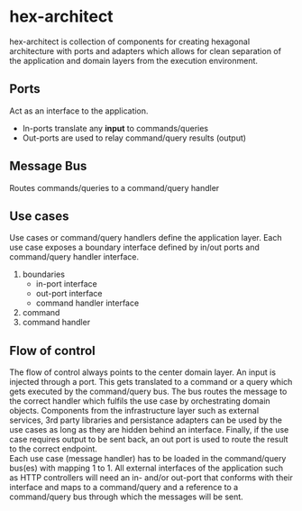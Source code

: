 # hex-architect

hex-architect is collection of components for creating hexagonal architecture with ports and adapters which allows for clean separation of the application and domain layers from the execution environment.

## Ports

Act as an interface to the application.

* In-ports translate any **input** to commands/queries
* Out-ports are used to relay command/query results (output)
  
## Message Bus

Routes commands/queries to a command/query handler

## Use cases

Use cases or command/query handlers define the application layer. Each use case exposes a boundary interface defined by in/out ports and command/query handler interface.

1. boundaries
    * in-port interface
    * out-port interface
    * command handler interface
2. command
3. command handler

## Flow of control

The flow of control always points to the center domain layer. An input is injected through a port. This gets translated to a command or a query which gets executed by the command/query bus. The bus routes the message to the correct handler which fulfils the use case by orchestrating domain objects. Components from the infrastructure layer such as external services, 3rd party libraries and persistance adapters can be used by the use cases as long as they are hidden behind an interface. Finally, if the use case requires output to be sent back, an out port is used to route the result to the correct endpoint.  
Each use case (message handler) has to be loaded in the command/query bus(es) with mapping 1 to 1. All external interfaces of the application such as HTTP controllers will need an in- and/or out-port that conforms with their interface and maps to a command/query and a reference to a command/query bus through which the messages will be sent.
